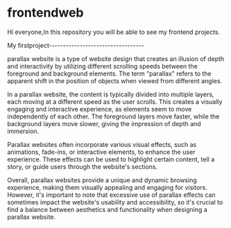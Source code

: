 # frontendweb
Hi everyone,In this repository you will be able to see my frontend projects.




My firstproject---------------------------------- 






parallax website is a type of website design that creates an illusion of depth and interactivity by utilizing different scrolling speeds between the foreground and background elements. The term "parallax" refers to the apparent shift in the position of objects when viewed from different angles.

In a parallax website, the content is typically divided into multiple layers, each moving at a different speed as the user scrolls. This creates a visually engaging and interactive experience, as elements seem to move independently of each other. The foreground layers move faster, while the background layers move slower, giving the impression of depth and immersion.

Parallax websites often incorporate various visual effects, such as animations, fade-ins, or interactive elements, to enhance the user experience. These effects can be used to highlight certain content, tell a story, or guide users through the website's sections.

Overall, parallax websites provide a unique and dynamic browsing experience, making them visually appealing and engaging for visitors. However, it's important to note that excessive use of parallax effects can sometimes impact the website's usability and accessibility, so it's crucial to find a balance between aesthetics and functionality when designing a parallax website.
